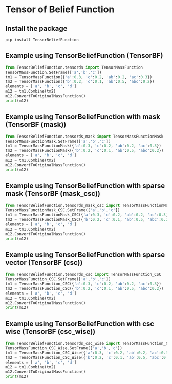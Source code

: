 # Tensor of Belief Function

## Install the package
```
pip install TensorBeliefFunction
```

## Example using TensorBeliefFunction (TensorBF)
```python
from TensorBeliefFunction.tensords import TensorMassFunction
TensorMassFunction.SetFrame(['a','b','c'])
tm1 = TensorMassFunction({'a':0.3, 'c':0.2, 'ab':0.2, 'ac':0.3}) 
tm2 = TensorMassFunction({'b':0.2, 'c':0.1, 'ab':0.5, 'abc':0.2}) 
elements = ['a', 'b', 'c', 'd']
m12 = tm1.Combine(tm2)
m12.ConvertToOriginalMassFunction()
print(m12)
```

## Example using TensorBeliefFunction with mask (TensorBF (mask))
```python
from TensorBeliefFunction.tensords_mask import TensorMassFunctionMask
TensorMassFunctionMask.SetFrame(['a','b','c'])
tm1 = TensorMassFunctionMask({'a':0.3, 'c':0.2, 'ab':0.2, 'ac':0.3}) 
tm2 = TensorMassFunctionMask({'b':0.2, 'c':0.1, 'ab':0.5, 'abc':0.2}) 
elements = ['a', 'b', 'c', 'd']
m12 = tm1.Combine(tm2)
m12.ConvertToOriginalMassFunction()
print(m12)
```

## Example using TensorBeliefFunction with sparse mask  (TensorBF (mask_csc))
```python
from TensorBeliefFunction.tensords_mask_csc import TensorMassFunctionMask_CSC
TensorMassFunctionMask_CSC.SetFrame(['a','b','c'])
tm1 = TensorMassFunctionMask_CSC({'a':0.3, 'c':0.2, 'ab':0.2, 'ac':0.3}) 
tm2 = TensorMassFunctionMask_CSC({'b':0.2, 'c':0.1, 'ab':0.5, 'abc':0.2}) 
elements = ['a', 'b', 'c', 'd']
m12 = tm1.Combine(tm2)
m12.ConvertToOriginalMassFunction()
print(m12)
```

## Example using TensorBeliefFunction with sparse vector (TensorBF (csc))
```python
from TensorBeliefFunction.tensords_csc import TensorMassFunction_CSC
TensorMassFunction_CSC.SetFrame(['a','b','c'])
tm1 = TensorMassFunction_CSC({'a':0.3, 'c':0.2, 'ab':0.2, 'ac':0.3}) 
tm2 = TensorMassFunction_CSC({'b':0.2, 'c':0.1, 'ab':0.5, 'abc':0.2}) 
elements = ['a', 'b', 'c', 'd']
m12 = tm1.Combine(tm2)
m12.ConvertToOriginalMassFunction()
print(m12)
```

## Example using TensorBeliefFunction with csc wise (TensorBF (csc_wise))
```python
from TensorBeliefFunction.tensords_csc_wise import TensorMassFunction_CSC_Wise
TensorMassFunction_CSC_Wise.SetFrame(['a','b','c'])
tm1 = TensorMassFunction_CSC_Wise({'a':0.3, 'c':0.2, 'ab':0.2, 'ac':0.3}) 
tm2 = TensorMassFunction_CSC_Wise({'b':0.2, 'c':0.1, 'ab':0.5, 'abc':0.2}) 
elements = ['a', 'b', 'c', 'd']
m12 = tm1.Combine(tm2)
m12.ConvertToOriginalMassFunction()
print(m12)
```

